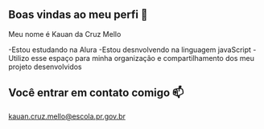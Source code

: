 ## Boas vindas ao meu perfi 💙

Meu nome é Kauan da Cruz Mello

-Estou estudando na Alura
-Estou desnvolvendo na linguagem javaScript
-Utilizo esse espaço para minha organização e compartilhamento dos meu projeto desenvolvidos

## Você entrar em contato comigo 📫

kauan.cruz.mello@escola.pr.gov.br
